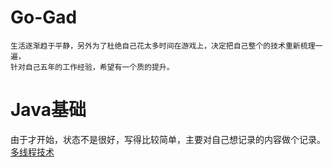 # Go-Gad
    生活逐渐趋于平静，另外为了杜绝自己花太多时间在游戏上，决定把自己整个的技术重新梳理一遍，
    针对自己五年的工作经验，希望有一个质的提升。
# Java基础
由于才开始，状态不是很好，写得比较简单，主要对自己想记录的内容做个记录。
[多线程技术](https://github.com/zhangjukai/Go-Gad/blob/master/notes/Thread.md)